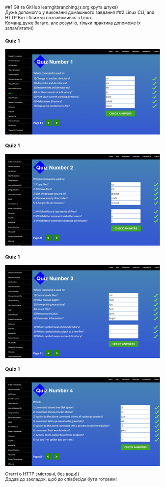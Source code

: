 ##1 Git та GitHub
learngitbranching.js.org крута штука)<br>
Дуже допомогло у виконанні домашнього завдання
##2 Linux CLI, and HTTP
Вот і ближчи познайомився з Linux.<br> 
Команд дуже багато, але розумію, тільки практика допоможе іх запам'ятати))
### Quiz 1
![quiz1](/task_linux_cli/scr1.png)
### Quiz 1
![quiz2](/task_linux_cli/scr2.png)
### Quiz 1
![quiz3](/task_linux_cli/scr3.png)
### Quiz 1
![quiz4](/task_linux_cli/scr4.png)

Статті о HTTP змістовні, без води))<br>
Додав до закладок, щоб до співбесіди бути готовим!